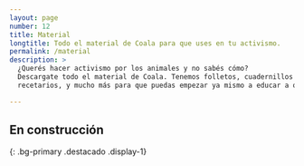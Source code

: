 ```yaml
---
layout: page
number: 12
title: Material
longtitle: Todo el material de Coala para que uses en tu activismo.
permalink: /material
description: >
  ¿Querés hacer activismo por los animales y no sabés cómo?
  Descargate todo el material de Coala. Tenemos folletos, cuadernillos informativos,
  recetarios, y mucho más para que puedas empezar ya mismo a educar a otros.

---
```


## En cons<wbr>truc<wbr>ción
{: .bg-primary .destacado .display-1}